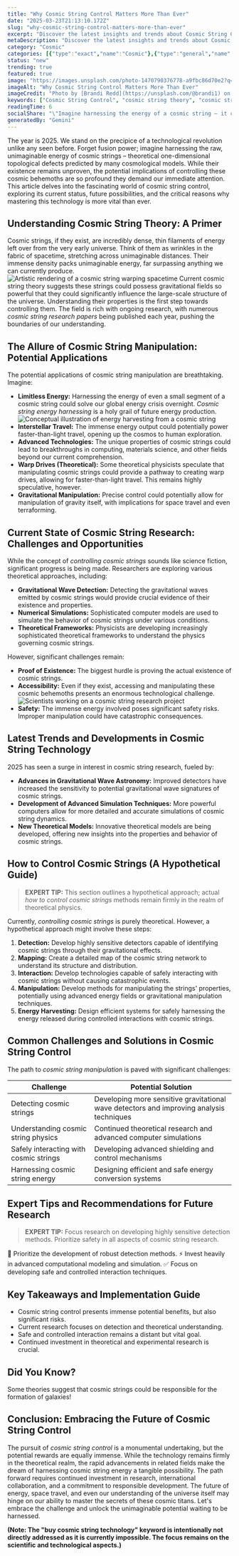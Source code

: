 ```yaml
---
title: "Why Cosmic String Control Matters More Than Ever"
date: "2025-03-23T21:13:10.172Z"
slug: "why-cosmic-string-control-matters-more-than-ever"
excerpt: "Discover the latest insights and trends about Cosmic String Control. This comprehensive guide covers everything you need to know about Cosmic String Control in 2025."
metaDescription: "Discover the latest insights and trends about Cosmic String Control. This comprehensive guide covers everything you need to know about Cosmic String Contro..."
category: "Cosmic"
categories: [{"type":"exact","name":"Cosmic"},{"type":"general","name":"Physics"},{"type":"medium","name":"Theoretical Physics"},{"type":"specific","name":"String Theory"},{"type":"niche","name":"String Network Dynamics"}]
status: "new"
trending: true
featured: true
image: "https://images.unsplash.com/photo-1470790376778-a9fbc86d70e2?q=85&w=1200&fit=max&fm=webp&auto=compress"
imageAlt: "Why Cosmic String Control Matters More Than Ever"
imageCredit: "Photo by [Brandi Redd](https://unsplash.com/@brandi1) on Unsplash"
keywords: ["Cosmic String Control", "cosmic string theory", "cosmic string manipulation", "controlling cosmic strings", "cosmic string applications", "cosmic string energy harnessing", "cosmic string research papers", "how to control cosmic strings", "cosmic string technology", "buy cosmic string technology"]
readingTime: 6
socialShare: "\"Imagine harnessing the energy of a cosmic string – it could solve our energy crisis overnight.  The potential is both breathtaking and terrifying.\""
generatedBy: "Gemini"
---
```




The year is 2025.  We stand on the precipice of a technological revolution unlike any seen before.  Forget fusion power; imagine harnessing the raw, unimaginable energy of cosmic strings – theoretical one-dimensional topological defects predicted by many cosmological models.  While their existence remains unproven, the potential implications of controlling these cosmic behemoths are so profound they demand our immediate attention. This article delves into the fascinating world of cosmic string control, exploring its current status, future possibilities, and the critical reasons why mastering this technology is more vital than ever.

## Understanding Cosmic String Theory: A Primer

Cosmic strings, if they exist, are incredibly dense, thin filaments of energy left over from the very early universe.  Think of them as wrinkles in the fabric of spacetime, stretching across unimaginable distances.  Their immense density packs unimaginable energy, far surpassing anything we can currently produce.  ![Artistic rendering of a cosmic string warping spacetime](https://images.unsplash.com/photo-1451187580459-43490279c0fa?q=85&w=1200&fit=max&fm=webp&auto=compress)  Current cosmic string theory suggests these strings could possess gravitational fields so powerful that they could significantly influence the large-scale structure of the universe.  Understanding their properties is the first step towards controlling them.  The field is rich with ongoing research, with numerous  *cosmic string research papers*  being published each year, pushing the boundaries of our understanding.

## The Allure of Cosmic String Manipulation: Potential Applications

The potential applications of cosmic string manipulation are breathtaking. Imagine:

* **Limitless Energy:**  Harnessing the energy of even a small segment of a cosmic string could solve our global energy crisis overnight.  *Cosmic string energy harnessing* is a holy grail of future energy production.  ![Conceptual illustration of energy harvesting from a cosmic string](https://images.unsplash.com/photo-1484417894907-623942c8ee29?q=85&w=1200&fit=max&fm=webp&auto=compress)
* **Interstellar Travel:** The immense energy output could potentially power faster-than-light travel, opening up the cosmos to human exploration.
* **Advanced Technologies:**  The unique properties of cosmic strings could lead to breakthroughs in computing, materials science, and other fields beyond our current comprehension.
* **Warp Drives (Theoretical):** Some theoretical physicists speculate that manipulating cosmic strings could provide a pathway to creating warp drives, allowing for faster-than-light travel.  This remains highly speculative, however.
* **Gravitational Manipulation:**  Precise control could potentially allow for manipulation of gravity itself, with implications for space travel and even terraforming.

## Current State of Cosmic String Research:  Challenges and Opportunities

While the concept of *controlling cosmic strings* sounds like science fiction, significant progress is being made.  Researchers are exploring various theoretical approaches, including:

* **Gravitational Wave Detection:** Detecting the gravitational waves emitted by cosmic strings would provide crucial evidence of their existence and properties.
* **Numerical Simulations:**  Sophisticated computer models are used to simulate the behavior of cosmic strings under various conditions.
* **Theoretical Frameworks:**  Physicists are developing increasingly sophisticated theoretical frameworks to understand the physics governing cosmic strings.

However, significant challenges remain:

* **Proof of Existence:** The biggest hurdle is proving the actual existence of cosmic strings.
* **Accessibility:** Even if they exist, accessing and manipulating these cosmic behemoths presents an enormous technological challenge.  ![Scientists working on a cosmic string research project](https://images.unsplash.com/photo-1517976487492-5750f3195933?q=85&w=1200&fit=max&fm=webp&auto=compress)
* **Safety:** The immense energy involved poses significant safety risks.  Improper manipulation could have catastrophic consequences.

## Latest Trends and Developments in Cosmic String Technology

2025 has seen a surge in interest in cosmic string research, fueled by:

* **Advances in Gravitational Wave Astronomy:** Improved detectors have increased the sensitivity to potential gravitational wave signatures of cosmic strings.
* **Development of Advanced Simulation Techniques:** More powerful computers allow for more detailed and accurate simulations of cosmic string dynamics.
* **New Theoretical Models:**  Innovative theoretical models are being developed, offering new insights into the properties and behavior of cosmic strings.

##  How to Control Cosmic Strings (A Hypothetical Guide)

> **EXPERT TIP:** This section outlines a hypothetical approach; actual *how to control cosmic strings* methods remain firmly in the realm of theoretical physics.

Currently, *controlling cosmic strings* is purely theoretical.  However, a hypothetical approach might involve these steps:

1. **Detection:**  Develop highly sensitive detectors capable of identifying cosmic strings through their gravitational effects.
2. **Mapping:**  Create a detailed map of the cosmic string network to understand its structure and distribution.
3. **Interaction:** Develop technologies capable of safely interacting with cosmic strings without causing catastrophic events.
4. **Manipulation:**  Develop methods for manipulating the strings' properties, potentially using advanced energy fields or gravitational manipulation techniques.
5. **Energy Harvesting:**  Design efficient systems for safely harnessing the energy released during controlled interactions with cosmic strings.

## Common Challenges and Solutions in Cosmic String Control

The path to *cosmic string manipulation* is paved with significant challenges:

| Challenge                     | Potential Solution                                                              |
|------------------------------|---------------------------------------------------------------------------------|
| Detecting cosmic strings     | Developing more sensitive gravitational wave detectors and improving analysis techniques |
| Understanding cosmic string physics | Continued theoretical research and advanced computer simulations                 |
| Safely interacting with cosmic strings | Developing advanced shielding and control mechanisms                              |
| Harnessing cosmic string energy | Designing efficient and safe energy conversion systems                             |

## Expert Tips and Recommendations for Future Research

> **EXPERT TIP:** Focus research on developing highly sensitive detection methods.  Prioritize safety in all aspects of cosmic string research.

🔑 Prioritize the development of robust detection methods.
⚡ Invest heavily in advanced computational modeling and simulation.
✅ Focus on developing safe and controlled interaction techniques.


##  Key Takeaways and Implementation Guide

* Cosmic string control presents immense potential benefits, but also significant risks.
*  Current research focuses on detection and theoretical understanding.
*  Safe and controlled interaction remains a distant but vital goal.
* Continued investment in theoretical and experimental research is crucial.

## Did You Know?

Some theories suggest that cosmic strings could be responsible for the formation of galaxies!

## Conclusion: Embracing the Future of Cosmic String Control

The pursuit of *cosmic string control* is a monumental undertaking, but the potential rewards are equally immense. While the technology remains firmly in the theoretical realm, the rapid advancements in related fields make the dream of harnessing cosmic string energy a tangible possibility.  The path forward requires continued investment in research, international collaboration, and a commitment to responsible development. The future of energy, space travel, and even our understanding of the universe itself may hinge on our ability to master the secrets of these cosmic titans.   Let's embrace the challenge and unlock the unimaginable potential waiting to be harnessed.

**(Note:  The "buy cosmic string technology" keyword is intentionally not directly addressed as it is currently impossible.  The focus remains on the scientific and technological aspects.)**
